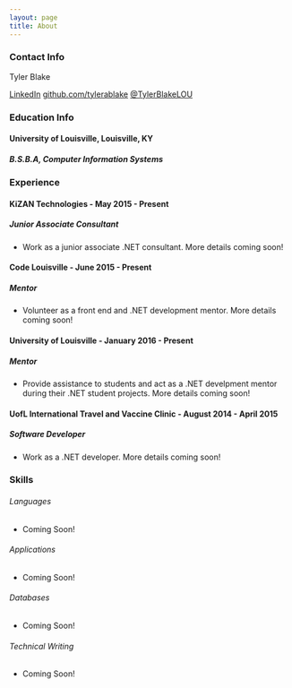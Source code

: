 ```yaml
---
layout: page
title: About
---
```


### Contact Info

<p>Tyler Blake</p>
<a href="http://www.linkedin.com/in/tyler-blake-2637274b">LinkedIn</a>
<a href="http://github.com/tylerablake">github.com/tylerablake</a>
<a href="http://twitter.com/TylerBlakeLOU">@TylerBlakeLOU</a>


### Education Info

#### University of Louisville, Louisville, KY

##### B.S.B.A, Computer Information Systems


### Experience

#### KiZAN Technologies - May 2015 - Present

##### Junior Associate Consultant

* Work as a junior associate .NET consultant. More details coming soon!

#### Code Louisville - June 2015 - Present

##### Mentor

* Volunteer as a front end and .NET development mentor. More details coming soon!

#### University of Louisville - January 2016 - Present

##### Mentor

* Provide assistance to students and act as a .NET develpment mentor during their .NET student projects. More details coming soon!

#### UofL International Travel and Vaccine Clinic - August 2014 - April 2015

##### Software Developer

* Work as a .NET developer. More details coming soon!


### Skills

###### Languages

* Coming Soon!

###### Applications

* Coming Soon!

###### Databases

* Coming Soon!

###### Technical Writing

* Coming Soon!